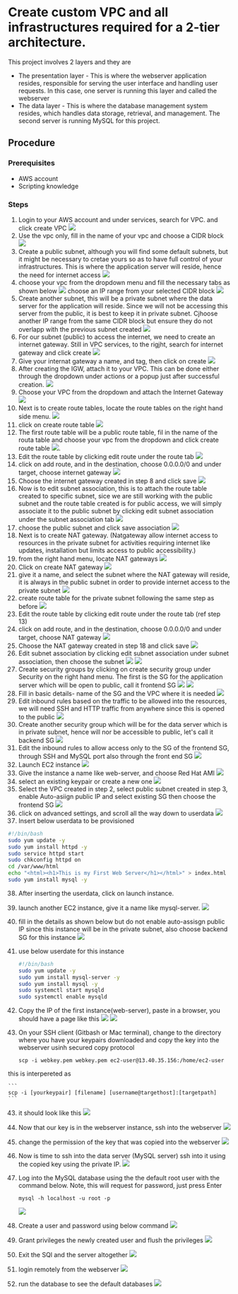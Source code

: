# Create custom VPC and all infrastructures required for a 2-tier architecture.<br>
This project involves 2 layers and they are 
- The presentation layer - This is where the webserver application resides, responsible for serving the user interface and handling user requests. In this case, one server is running this layer and called the webserver
- The data layer - This is where the database management system resides, which handles data storage, retrieval, and management. The second server is running MySQL for this project.

## Procedure

### Prerequisites
- AWS account
- Scripting knowledge

### Steps
1. Login to your AWS account and under services, search for VPC. and click create VPC
![](./img/01%20create%20vpc.png)
2. Use the vpc only, fill in the name of your vpc and choose a CIDR block 
![](./img/02fill%20necessity.png)
3. Create a public subnet, although you will find some default subnets, but it might be necessary to cretae yours so as to have full control of your infrastructures. This is where the application server will reside, hence the need for internet access
![](./img/03create%20subnet.png)
4. choose your vpc from the dropdown menu and fill the necessary tabs as shown below 
![](./img/04select-vpc.png)
choose an IP range from your selected CIDR block
![](./img/05filldetails.png)
5. Create another subnet, this will be a private subnet where the data server for the application will reside. Since we will not be accessing this server from the public, it is best to keep it in private subnet. Cjhoose another IP range from the same CIDR block but ensure they do not overlapp with the previous subnet created
![](./img/06details.png)
6. For our subnet (public) to access the internet, we need to create an internet gateway. Still in VPC services, to the rigjht, search for internet gateway and click create
![](./img/07createIG.png)
7. Give your internat gateway a name, and tag, then click on create
![](./img/08fillings.png)
8. After creating the IGW, attach it to your VPC. This can be done either through the dropdown under actions or a popup just after successful creation.
![](./img/09attachig.png)
9. Choose your VPC from the dropdown and attach the Internet Gateway 
![](./img/10selectvpc.png)
10. Next is to create route tables, locate the route tables on the right hand side menu.
![](./img/11locateRT.png)
11. click on create route table 
![](./img/12createRT.png)
12. The first route table will be a public route table, fil in the name of the routa table and choose your vpc from the dropdown and click create route table
![](./img/13filldetails.png).
13. Edit the route table by clicking edit route under the route tab
![](./img/14editroute.png)
14. click on add route, and in the destination, choose 0.0.0.0/0 and under target, choose internet gateway
![](./img/15chooseIG.png)
15. Choose the internet gateway created in step 8 and click save
![](./img/16choosecreatedig.png)
16. Now is to edit subnet association, this is to attach the route table created to specific subnet, sice we are still working with the public subnet and the route table created is for public access, we will simply associate it to the public subnet by clicking edit subnet association under the subnet association tab
![](./img/17editsubnetass.png)
17. choose the public subnet and click save association
![](./img/18choose-subnet.png)
18. Next is to create NAT gateway. (Natgateway allow internet access to resources in the private subnet for activities requiring internet like updates, installation but limits access to public accessibility.)
19. from the right hand menu, locate NAT gateways
![](./img/19natgateway.png)
20. Click on create NAT gateway
![](./img/20createnat.png)
21. give it a name, and select the subnet where the NAT gateway will reside, it is always in the public subnet in order to provide internet access to the private subnet
![](./img/21choosepublic.png)
22. create route table for the private subnet following the same step as before
![](./img/22pvtrt.png)
23. Edit the route table by clicking edit route under the route tab (ref step 13)
24. click on add route, and in the destination, choose 0.0.0.0/0 and under target, choose NAT gateway
![](./img/23edit-route.png)
25. Choose the NAT gateway created in step 18 and click save 
![](./img/24choose-nat-created.png)
26. Edit subnet association by clicking edit subnet association under subnet association, then choose the subnet
![](./img/17editsubnetass.png)
![](./img/25pvt-asso.png)
27. Create security groups by clicking on create security group under Security on the right hand menu. The first is the SG for the application server which will be open to public, call it frontend SG
![](./img/26SG.png)
![](./img/27create-SG.png)
28. Fill in basic details- name of the SG and the VPC where it is needed
![](./img/28fill-details.png)
29. Edit inbound rules based on the traffic to be allowed into the resources, we will need SSH and HTTP traffic from anywhere since this is opened to the public
![](./img/29inbound.png)
30. Create another security group which will be for the data server which is in private subnet, hence will nor be accessible to public, let's call it backend SG 
![](./img/30backendSG.png)
31. Edit the inbound rules to allow access only to the SG of the frontend SG, through SSH and MySQL port also through the front end SG
![](./img/31inbound.png)
32. Launch EC2 instance 
![](./img/32launch-instance.png)
33. Give the instance a name like web-server, and choose Red Hat AMI 
![](./img/33details.png)
34. select an existing keypair or create a new one
![](./img/34selectkeypair.png)
35. Select the VPC created in step 2, select public subnet created in step 3, enable Auto-asiign public IP and select existing SG then choose the frontend SG
![](./img/35selectvpc.png)
36. click on advanced settings, and scroll all the way down to userdata
![](./img/35b.png)
37. Insert below userdata to be provisioned
```bash
#!/bin/bash
sudo yum update -y
sudo yum install httpd -y
sudo service httpd start
sudo chkconfig httpd on
cd /var/www/html
echo "<html><h1>This is my First Web Server</h1></html>" > index.html
sudo yum install mysql -y
```
38. After inserting the userdata, click on launch instance.
39. launch another EC2 instance, give it a name like mysql-server.
![](./img/37create-another.png)
40. fill in the details as shown below but do not enable auto-assisgn public IP since this instance will be in the private subnet, also choose backend SG for this instance
![](./img/38details.png)
41. use below userdate for this instance 
    ```bash
    #!/bin/bash
    sudo yum update -y
    sudo yum install mysql-server -y
    sudo yum install mysql -y
    sudo systemctl start mysqld
    sudo systemctl enable mysqld
    ```
42. Copy the IP of the first instance(web-server), paste in a browser, you should have a page like this 
![](./img/40copyip.png)
![](/img/41testIP.png)
43. On your SSH client (Gitbash or Mac terminal), change to the directory where you have your keypairs downloaded and copy the key into the webserver usinh secured copy protocol 

    ```
    scp -i webkey.pem webkey.pem ec2-user@13.40.35.156:/home/ec2-user
    ```
this is interpereted as 

    ```
    scp -i [yourkeypair] [filename] [username@targethost]:[targetpath]
    ```

43. it should look like this
![](./img/42copykeypair.png)

44. Now that our key is in the webserver instance, ssh into the webserver
![](./img/43logintowebserver.png)

45. change the permission of the key that was copied into the webserver 
![](./img/44sshintonextserver.png)
46. Now is time to ssh into the data server (MySQL server) ssh into it using the copied key using the private IP. 
![](/img/44sshintonextserver.png)
47. Log into the MySQL database using the the default root user with the command below. Note, this will request for password, just press Enter 
    ```
    mysql -h localhost -u root -p
    ```

    ![](./img/45logintomysql.png)
48. Create a user and password using below command 
![](/img/46createuser-pswd.png)
49. Grant privileges the newly created user and flush the privileges
![](/img/47grantprivileges.png)
50. Exit the SQl and the server altogether
![](/img/48exit-server.png)
51. login remotely from the webserver 
![](/img/49login-remotely.png)
52. run the database to see the default databases
![](/img/50showdatabases.png)


